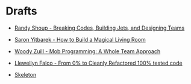 # Drafts

* [Randy Shoup - Breaking Codes, Building Jets, and Designing Teams](breaking-codes-building-jets-and-designing-teams)
* [Saron Yitbarek - How to Build a Magical Living Room](how-to-build-a-magical-living-room)
* [Woody Zuill - Mob Programming: A Whole Team Approach](mob-programming-a-whole-team-approach)



* [Llewellyn Falco - From 0% to Cleanly Refactored 100% tested code](from-0-to-clean-refactored-100-tested-code)

* [Skeleton](skeleton)

<!--

-->

